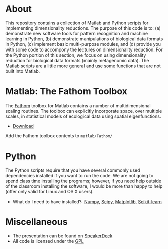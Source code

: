 # About

This repository contains a collection of Matlab and Python scripts for implementing dimensionality reductions. The purpose of this code is to: (a) demonstrate new software tools for pattern recognition and machine learning in Python, (b) demonstrate manipulations of biological data formats in Python, (c) implement basic multi-purpose modules, and (d) provide you with some code to accompony the lectures on dimensionality reduction. For the Python portion of this section, we focus on using dimensionality reduction for biological data formats (mainly metagenomic data). The Matlab scripts are a little more general and use some functions that are not built into Matlab. 

# Matlab: The Fathom Toolbox 

The [Fathom](http://www.marine.usf.edu/user/djones/matlab/matlab.html) toolbox for Matlab contains a number of multidimensional scaling routines. The toolbox can explicitly incorporate space, over multiple scales, in statistical models of ecological data using spatial eigenfunctions.  

* [Download](http://www.marine.usf.edu/user/djones/dnload/FTM.zip)

Add the Fathom toolbox contents to `matlab/Fathom/`

# Python

The Python scripts require that you have several commonly used dependencies installed if you want to run the code. We are not going to spend class time installing the programs; however, if you need help outside of the classroom installing the software, I would be more than happy to help (offer only valid for Linux and OS X users). 

* What do I need to have installed?: [Numpy](http://www.numpy.org/), [Scipy](http://www.scipy.org/), [Matplotlib](http://matplotlib.org/), [Scikit-learn](http://scikit-learn.org/stable/)

# Miscellaneous

* The presentation can be found on [SpeakerDeck](https://speakerdeck.com/gditzler/dimensionality-reduction-101-pca-and-pcoa)
* All code is licensed under the [GPL](http://www.gnu.org/copyleft/gpl.html)


